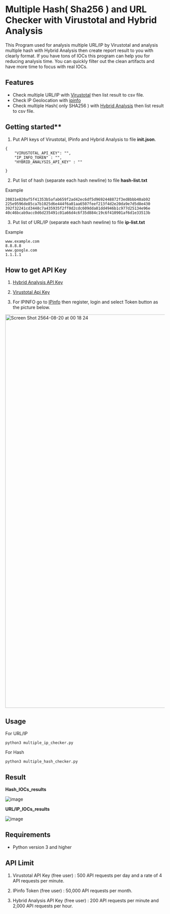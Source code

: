 # Multiple Hash( Sha256 ) and URL Checker with Virustotal and Hybrid Analysis

This Program used for analysis multiple URL/IP by Virustotal and analysis multiple hash with Hybrid Analysis then create report result to you with clearly format.
If you have tons of IOCs this program can help you for reducing analysis time. You can quickly filter out the clean artifacts and have more time to focus with real IOCs.

## Features
- Check multiple URL/IP with [Virustotal](https://www.virustotal.com/) then list result to csv file.
- Check IP Geolocation with [ipinfo](https://ipinfo.io/)
- Check multiple Hash( only SHA256 ) with [Hybrid Analysis](https://www.hybrid-analysis.com/) then list result to csv file.

## Getting started**

1. Put API keys of Virustotal, IPinfo and Hybrid Analysis to file **init.json**.

```
{
    "VIRUSTOTAL_API_KEY": "",
    "IP_INFO_TOKEN" : "",
    "HYBRID_ANALYSIS_API_KEY" : ""

}
```

2. Put list of hash (separate each hash newline) to file **hash-list.txt**

Example
```
20831e820af5f41353b5afab659f2ad42ec6df5d9692448872f3ed8bbb40ab92
225e9596de85ca7b1025d6e444f6a01aa6507feef213f4d2e20da9e7d5d8e430
392f32241cd3448c7a435935f2ff0d2cdc609dda81dd4946b1c977d25134e96e
40c46bcab9acc0d6d235491c01a66d4c6f35d884c19c6f410901af6d1e33513b
```

3. Put list of URL/IP (separate each hash newline) to file **ip-list.txt**

Example
```
www.example.com
8.8.8.8
www.google.com
1.1.1.1
```
## How to get API Key
1. [Hybrid Analysis API Key](https://www.hybrid-analysis.com/docs/api/v2)

2. [Virustotal Api Key](https://developers.virustotal.com/v3.0/reference#public-vs-premium-api)

3. For IPINFO go to [IPinfo](https://ipinfo.io/) then register, login and select Token button as the picture below.

<img width="1239" alt="Screen Shot 2564-08-20 at 00 18 24" src="https://user-images.githubusercontent.com/70726596/130114477-7ce9bd98-672e-4875-b5ec-04e94fbe41d6.png">


## Usage

For URL/IP

```
python3 multiple_ip_checker.py
```

For Hash

```
python3 multiple_hash_checker.py
```

## Result

**Hash_IOCs_results**

![image](https://user-images.githubusercontent.com/70726596/130112177-4d3f79fb-7d03-4157-b418-3fd01a2ed0b7.png)

**URL/IP_IOCs_results**

![image](https://user-images.githubusercontent.com/70726596/130115178-b6db7847-0ea8-498d-89c3-ddce3e605bb6.png)

## Requirements
- Python version 3 and higher

## API Limit

1. Virustotal API Key (free user) : 500 API requests per day and a rate of 4 API requests per minute.

2. IPinfo Token (free user) : 50,000 API requests per month.

3. Hybrid Analysis API Key (free user) : 200 API requests per minute and 2,000 API requests per hour.
